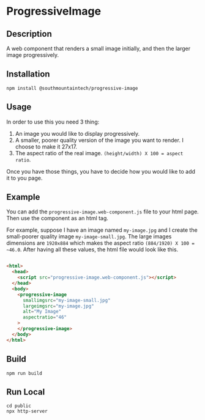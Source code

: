 # ProgressiveImage

## Description
A web component that renders a small image initially, and then the larger image progressively.

## Installation
```shell script
npm install @southmountaintech/progressive-image
```

## Usage

In order to use this you need 3 thing:
1. An image you would like to display progressively.
2. A smaller, poorer quality version of the image you want to render.  I choose to make it 27x17.
3. The aspect ratio of the real image.  ```(height/width) X 100 = aspect ratio```.

Once you have those things, you have to decide how you would like to add it to you page.

## Example

You can add the ```progressive-image.web-component.js``` file to your html page.  Then use the component as an html tag.

For example, suppose I have an image named ```my-image.jpg``` and I create the small-poorer quality image ```my-image-small.jpg```.
The large images dimensions are ```1920x884``` which makes the aspect ratio ```(884/1920) X 100 = ~46.0```.
After having all these values, the html file would look like this.

```html

<html>
  <head>
    <script src="progressive-image.web-component.js"></script>
  </head>
  <body>
    <progressive-image
      smallimgsrc="my-image-small.jpg"
      largeimgsrc="my-image.jpg"
      alt="My Image"
      aspectratio="46"
    >
    </progressive-image>
  </body>
</html>

```

## Build
```shell script
npm run build
```

## Run Local
```shell script
cd public
npx http-server
```
